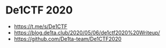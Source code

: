 # De1CTF 2020

- https://t.me/s/De1CTF
- https://blog.de1ta.club/2020/05/06/de1ctf2020%20Writeup/
- https://github.com/De1ta-team/De1CTF2020